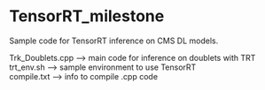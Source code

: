 # TensorRT_milestone
Sample code for TensorRT inference on CMS DL models.<br />

Trk_Doublets.cpp --> main code for inference on doublets with TRT <br />
trt_env.sh --> sample environment to use TensorRT <br />
compile.txt --> info to compile .cpp code <br />


